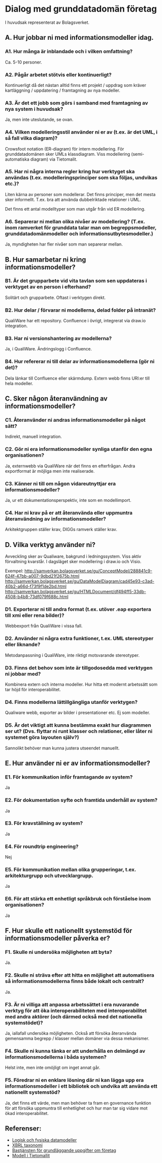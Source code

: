 # Dialog med grunddatadomän företag
I huvudsak representerat av Bolagsverket.

## A. Hur jobbar ni med informationsmodeller idag.

### A1. Hur många är inblandade och i vilken omfattning?
Ca. 5-10 personer.

### A2. Pågår arbetet stötvis eller kontinuerligt?
Kontinuerligt då det nästan alltid finns ett projekt / uppdrag som kräver kartläggning / uppdatering / framtagning av nya modeller.

### A3. Är det ett jobb som görs i samband med framtagning av nya system i huvudsak?
Ja, men inte uteslutande, se ovan.

### A4. Vilken modelleringsstil använder ni er av (t.ex. är det UML, i så fall vilka diagram)?
Crowsfoot notation (ER-diagram) för intern modellering. För grunddatadomänen sker UMLs klassdiagram.
Viss modellering (semi-automatiska diagram) via Tietomalit.

### A5. Har ni några interna regler kring hur verktyget ska användas (t.ex. modelleringsprinciper som ska följas, undvikas etc.)?
Liten kärna av personer som modellerar.
Det finns principer, men det mesta sker informellt. T.ex. bra att använda dubbelriktade relationer i UML.

Det finns ett antal modelltyper som man utgår från vid ER modellering.

### A6. Separerar ni mellan olika nivåer av modellering? (T.ex. inom ramverket för grunddata talar man om begreppsmodeller, grunddatadomänmodeller och informationsutbytesmodeller.)
Ja, myndigheten har fler nivåer som man separerar mellan.

## B. Hur samarbetar ni kring informationsmodeller?

### B1. Är det grupparbete vid vita tavlan som sen uppdateras i verktyget av en person i efterhand?
Solitärt och grupparbete. Oftast i verktygen direkt.

### B2. Hur delar / förvarar ni modellerna, delad folder på intranät?
QualiWare har ett repository.
Confluence i övrigt, integrerat via draw.io integration.

### B3. Har ni versionshantering av modellerna?
Ja, i QualiWare. Ändringslogg i Confluence.

### B4. Hur refererar ni till delar av informationsmodellerna (gör ni det)?
Dela länkar till Confluence eller skärmdump. Extern webb finns URI:er till hela modeller.

## C. Sker någon återanvändning av informationsmodeller?

### C1. Återanvänder ni andras informationsmodeller på något sätt?
Indirekt, manuell integration.

### C2. Gör ni era informationsmodeller synliga utanför den egna organisationen?
Ja, externwebb via QualiWare när det finns en efterfrågan. Andra exportformat är möjliga men inte realiserade.

### C3. Känner ni till om någon vidareutnyttjar era informationsmodeller?
Ja, ur ett dokumentationsperspektiv, inte som en modellimport.

### C4. Har ni krav på er att återanvända eller uppmuntra återanvändning av informationsmodeller?
Arkitektgruppen ställer krav, DIGGs ramverk ställer krav.

## D. Vilka verktyg använder ni?

Avveckling sker av Qualiware, bakgrund i ledningssystem. Viss aktiv förvaltning kvarstår.
I dagsläget sker modellering i draw.io och Visio.

Exempel:
http://samverkan.bolagsverket.se/gu/ConceptModel/288841c9-624f-47bb-a007-9dbd21f2675b.html
http://samverkan.bolagsverket.se/gu/DataModelDiagram/cad45e93-c3ad-40b2-a66d-f73f9f1de2bd.html
http://samverkan.bolagsverket.se/gu/HTMLDocument/df494ff5-33db-4508-b4b8-73df079f688c.html

### D1. Exporterar ni till andra format (t.ex. utöver .eap exportera till xmi eller rena bilder)?
Webbexport från QualiWare i vissa fall.

### D2. Använder ni några extra funktioner, t.ex. UML stereotyper eller liknande?
Metodanpassning i QualiWare, inte riktigt motsvarande stereotyper.

### D3. Finns det behov som inte är tillgodosedda med verktygen ni jobbar med?
Kombinera extern och interna modeller. Hur hitta ett modernt arbetssätt som tar höjd för interoperabilitet.

### D4. Finns modellerna lättillgängliga utanför verktygen?
Qualiware webb, exporter av bilder i presentationer etc. Ej som modeller.

### D5. Är det viktigt att kunna bestämma exakt hur diagrammen ser ut? (Dvs. flyttar ni runt klasser och relationer, eller låter ni systemet göra layouten själv?)
Sannolikt behöver man kunna justera utseendet manuellt.

## E. Hur använder ni er av informationsmodeller?

### E1. För kommunikation inför framtagande av system?
Ja

### E2. För dokumentation syfte och framtida underhåll av system?
Ja

### E3. För kravställning av system?
Ja

### E4. För roundtrip engineering?
Nej

### E5. För kommunikation mellan olika grupperingar, t.ex. arkitekturgrupp och utvecklargrupp.
Ja

### E6. För att stärka ett enhetligt språkbruk och förståelse inom organisationen?
Ja

## F. Hur skulle ett nationellt systemstöd för informationsmodeller påverka er?

### F1. Skulle ni undersöka möjligheten att byta?
Ja.

### F2. Skulle ni sträva efter att hitta en möjlighet att automatisera så informationsmodellerna finns både lokalt och centralt?
Ja.

### F3. Är ni villiga att anpassa arbetssättet i era nuvarande verktyg för att öka interoperabiliteten med interoperabilitet med andra aktörer (och därmed också med det nationella systemstödet)?
Ja, iallafall undersöka möjligheten. Också att försöka återanvända gemensamma begrepp / klasser mellan domäner via dessa mekanismer.

### F4. Skulle ni kunna tänka er att underhålla en delmängd av informationsmodellerna i båda systemen?
Helst inte, men inte omöjligt om inget annat går.

### F5. Föredrar ni en enklare lösning där ni kan lägga upp era informationsmodeller i ett bibliotek och undvika att använda ett nationellt systemstöd?
Ja, det finns ett värde, men man behöver ta fram en governance funktion för att försöka uppmuntra till enhetlighet och hur man tar sig vidare mot ökad interoperabilitet.


## Referenser:

* [Logisk och fysiska datamodeller](https://online.visual-paradigm.com/knowledge/visual-modeling/conceptual-vs-logical-vs-physical-data-model#:~:text=The%20conceptual%20model%20is%20to,implementation%20of%20the%20data%20model)
* [XBRL taxonomi](https://xbrl.taxonomier.se/dokumentation/arsredovisning/k3/2021-rev20220524/index.html)
* [Bastjänsten för grundläggande uppgifter om företag](https://www.bolagsverket.se/omoss/utvecklingavdigitalatjanster/densammansattabastjanstenforgrundlaggandeuppgifteromforetag/dokumentationforsammansattabastjansten.2249.html)
* [Modell i Tietomallit](https://tietomallit.suomi.fi/model/ncdrm/Organization/)
